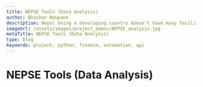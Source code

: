 ```yaml
---
title: NEPSE Tools (Data Analysis)
author: Bhaskar Neupane
description: Nepal being a developing country doesn't have many facilities that Developed Nations have. One of them is easy access to historical data of the Financial Market. I have faced many issues when trying to get historical stock prices for analysis. So, I have written a few APIs for getting data from various sites, to do repetitive tasks on meroshare and many more. Also, I have created a few libraries to make market predictions using various indicators but they are not always accurate.
imageUrl: /assets/images/project_demos/NEPSE_analysis.jpg
metaTitle: NEPSE Tools (Data Analysis)
type: blog
keywords: project, python, finance, automation, api
---
```

# NEPSE Tools (Data Analysis)